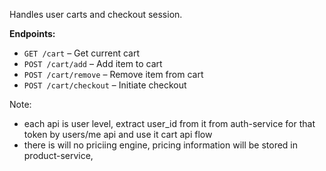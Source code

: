 Handles user carts and checkout session.

**Endpoints:**

- `GET /cart` – Get current cart
- `POST /cart/add` – Add item to cart
- `POST /cart/remove` – Remove item from cart
- `POST /cart/checkout` – Initiate checkout

Note:

- each api is user level, extract user_id from it from auth-service for that token by users/me api and use it cart api flow
- there is will no priciing engine, pricing information will be stored in product-service,
